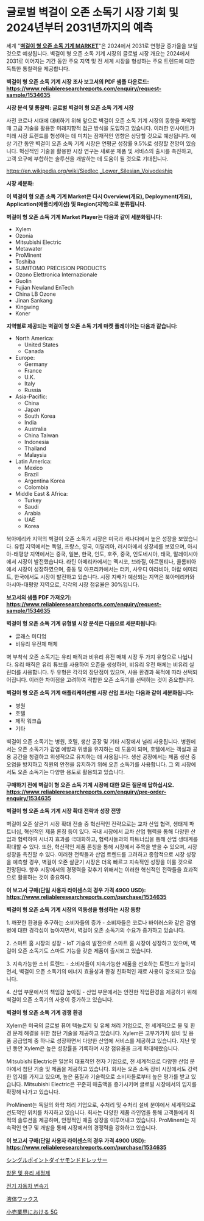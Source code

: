 <p><h1>글로벌 벽걸이 오존 소독기 시장 기회 및 2024년부터 2031년까지의 예측</h1></p><p>세계 "<strong><a href="https://www.reliableresearchreports.com/wall-mounted-ozone-disinfection-machine-r1534635">벽걸이 형 오존 소독 기계 MARKET</a></strong>"은 2024에서 2031로 연평균 증가율을 보일 것으로 예상됩니다. 벽걸이 형 오존 소독 기계 시장의 글로벌 시장 개요는 2024에서 2031로 이어지는 기간 동안 주요 지역 및 전 세계 시장을 형성하는 주요 트렌드에 대한 독특한 통찰력을 제공합니다.</p>
<p><strong>벽걸이 형 오존 소독 기계 시장 조사 보고서의 PDF 샘플 다운로드: <a href="https://www.reliableresearchreports.com/enquiry/request-sample/1534635">https://www.reliableresearchreports.com/enquiry/request-sample/1534635</a></strong></p>
<p><strong>시장 분석 및 통찰력: 글로벌 벽걸이 형 오존 소독 기계 시장</strong></p>
<p><p>사전 코로나 시대에 대비하기 위해 앞으로 벽걸이 오존 소독 기계 시장의 동향을 파악할 때 고급 기술을 활용한 미래지향적 접근 방식을 도입하고 있습니다. 이러한 인사이트가 미래 시장 트렌드를 형성하는 데 미치는 잠재적인 영향은 상당할 것으로 예상됩니다. 예상 기간 동안 벽걸이 오존 소독 기계 시장은 연평균 성장률 9.5%로 성장할 전망이 있습니다. 혁신적인 기술을 활용한 시장 연구는 새로운 제품 및 서비스의 출시를 촉진하고, 고객 요구에 부합하는 솔루션을 개발하는 데 도움이 될 것으로 기대됩니다.</p></p>
<p><a href="%7CAUTHORITHY_DOMAIN_URL%7C">https://en.wikipedia.org/wiki/Siedlec,_Lower_Silesian_Voivodeship</a></p>
<p><strong>시장 세분화:</strong></p>
<p><strong>이 벽걸이 형 오존 소독 기계 Market은 다시 Overview(개요), Deployment(개요), Application(애플리케이션) 및 Region(지역)으로 분류됩니다.</strong></p>
<p><strong>벽걸이 형 오존 소독 기계 Market Player는 다음과 같이 세분화됩니다:</strong></p>
<p><ul><li>Xylem</li><li>Ozonia</li><li>Mitsubishi Electric</li><li>Metawater</li><li>ProMinent</li><li>Toshiba</li><li>SUMITOMO PRECISION PRODUCTS</li><li>Ozono Elettronica Internazionale</li><li>Guolin</li><li>Fujian Newland EnTech</li><li>China LB Ozone</li><li>Jinan Sankang</li><li>Kingwing</li><li>Koner</li></ul></p>
<p><strong>지역별로 제공되는 벽걸이 형 오존 소독 기계 마켓 플레이어는 다음과 같습니다:</strong></p>
<p><ul>
    <li>
        North America:
        <ul>
            <li>United States</li>
            <li>Canada</li>
        </ul>
    </li>
    <li>
        Europe:
        <ul>
            <li>Germany</li>
            <li>France</li>
            <li>U.K.</li>
            <li>Italy</li>
            <li>Russia</li>
        </ul>
    </li>
    <li>
        Asia-Pacific:
        <ul>
            <li>China</li>
            <li>Japan</li>
            <li>South Korea</li>
            <li>India</li>
            <li>Australia</li>
            <li>China Taiwan</li>
            <li>Indonesia</li>
            <li>Thailand</li>
            <li>Malaysia</li>
        </ul>
    </li>
    <li>
        Latin America:
        <ul>
            <li>Mexico</li>
            <li>Brazil</li>
            <li>Argentina Korea</li>
            <li>Colombia</li>
        </ul>
    </li>
    <li>
        Middle East & Africa:
        <ul>
            <li>Turkey</li>
            <li>Saudi</li>
            <li>Arabia</li>
            <li>UAE</li>
            <li>Korea</li>
        </ul>
    </li>
    </ul></p>
<p><p>북아메리카 지역의 벽걸이 오존 소독기 시장은 미국과 캐나다에서 높은 성장을 보였습니다. 유럽 지역에서는 독일, 프랑스, 영국, 이탈리아, 러시아에서 성장세를 보였으며, 아시아-태평양 지역에서는 중국, 일본, 한국, 인도, 호주, 중국, 인도네시아, 태국, 말레이시아에서 시장이 발전했습니다. 라틴 아메리카에서는 멕시코, 브라질, 아르헨티나, 콜롬비아에서 시장이 성장하였으며, 중동 및 아프리카에서는 터키, 사우디 아라비아, 아랍 에미리트, 한국에서도 시장이 발전하고 있습니다. 시장 지배가 예상되는 지역은 북아메리카와 아시아-태평양 지역으로, 각각의 시장 점유율은 30%입니다.</p></p>
<p><strong>보고서의 샘플 PDF 가져오기: <a href="https://www.reliableresearchreports.com/enquiry/request-sample/1534635">https://www.reliableresearchreports.com/enquiry/request-sample/1534635</a></strong></p>
<p><strong>벽걸이 형 오존 소독 기계 유형별 시장 분석은 다음으로 세분화됩니다:</strong></p>
<p><ul><li>글래스 미디엄</li><li>비유리 유전체 매체</li></ul></p>
<p><p>벽 부착식 오존 소독기는 유리 매직과 비유리 유전 매체 시장 두 가지 유형으로 나뉩니다. 유리 매직은 유리 튜브를 사용하여 오존을 생성하며, 비유리 유전 매체는 비유리 실린더를 사용합니다. 두 유형은 각각의 장단점이 있으며, 사용 환경과 목적에 따라 선택되어집니다. 이러한 차이점을 고려하여 적합한 오존 소독기를 선택하는 것이 중요합니다.</p></p>
<p><strong>벽걸이 형 오존 소독 기계 애플리케이션별 시장 산업 조사는 다음과 같이 세분화됩니다:</strong></p>
<p><ul><li>병원</li><li>호텔</li><li>제작 워크숍</li><li>기타</li></ul></p>
<p><p>벽걸이 오존 소독기는 병원, 호텔, 생산 공장 및 기타 시장에서 널리 사용됩니다. 병원에서는 오존 소독기가 감염 예방과 위생을 유지하는 데 도움이 되며, 호텔에서는 객실과 공용 공간을 청결하고 위생적으로 유지하는 데 사용됩니다. 생산 공장에서는 제품 생산 중 오염을 방지하고 직원의 안전을 유지하기 위해 오존 소독기를 사용합니다. 그 외 시장에서도 오존 소독기는 다양한 용도로 활용되고 있습니다.</p></p>
<p><strong>구매하기 전에 벽걸이 형 오존 소독 기계 시장에 대한 모든 질문에 답하십시오. <a href="https://www.reliableresearchreports.com/enquiry/pre-order-enquiry/1534635">https://www.reliableresearchreports.com/enquiry/pre-order-enquiry/1534635</a></strong></p>
<p><strong>벽걸이 형 오존 소독 기계 시장 확대 전략과 성장 전망</strong></p>
<p><p>벽걸이 오존 살균기 시장 확대 전술 중 혁신적인 전략으로는 교차 산업 협력, 생태계 파트너십, 혁신적인 제품 론칭 등이 있다. 국내 시장에서 교차 산업 협력을 통해 다양한 산업과 협력하여 시너지 효과를 극대화하고, 협력사들과의 파트너십을 통해 산업 생태계를 확대할 수 있다. 또한, 혁신적인 제품 론칭을 통해 시장에서 주목을 받을 수 있으며, 시장 성장을 촉진할 수 있다. 이러한 전략들과 산업 트렌드를 고려하고 종합적으로 시장 성장을 예측할 경우, 벽걸이 오존 살균기 시장은 더욱 빠르고 지속적인 성장을 이룰 것으로 전망된다. 향후 시장에서의 경쟁력을 갖추기 위해서는 이러한 혁신적인 전략들을 효과적으로 활용하는 것이 중요하다.</p></p>
<p><strong>이 보고서 구매(단일 사용자 라이센스의 경우 가격 4900 USD): <a href="https://www.reliableresearchreports.com/purchase/1534635">https://www.reliableresearchreports.com/purchase/1534635</a></strong></p>
<p><strong>벽걸이 형 오존 소독 기계 시장의 역동성을 형성하는 시장 동향</strong></p>
<p><p>1. 깨끗한 환경을 추구하는 소비자들의 증가 - 소비자들은 코로나 바이러스와 같은 감염병에 대한 경각심이 높아지면서, 벽걸이 오존 소독기의 수요가 증가하고 있습니다.</p><p>2. 스마트 홈 시장의 성장 - IoT 기술의 발전으로 스마트 홈 시장이 성장하고 있으며, 벽걸이 오존 소독기도 스마트 기능을 갖춘 제품이 출시되고 있습니다.</p><p>3. 지속가능한 소비 트렌드 - 소비자들이 지속가능한 제품을 선호하는 트렌드가 높아지면서, 벽걸이 오존 소독기의 에너지 효율성과 환경 친화적인 재료 사용이 강조되고 있습니다.</p><p>4. 산업 부문에서의 책임감 높아짐 - 산업 부문에서는 안전한 작업환경을 제공하기 위해 벽걸이 오존 소독기의 사용이 증가하고 있습니다.</p></p>
<p><strong>벽걸이 형 오존 소독 기계 경쟁 환경</strong></p>
<p><p>Xylem은 미국의 글로벌 퓨어 텍놀로지 및 유체 처리 기업으로, 전 세계적으로 물 및 환경 문제 해결을 위한 첨단 기술을 제공하고 있습니다. Xylem은 고부가가치 설비 및 용품 공급업체 중 하나로 성장하면서 다양한 산업에 서비스를 제공하고 있습니다. 지난 몇 년 동안 Xylem은 높은 성장률을 기록하며 시장 점유율을 크게 확대해왔습니다.</p><p>Mitsubishi Electric은 일본의 대표적인 전자 기업으로, 전 세계적으로 다양한 산업 분야에서 첨단 기술 및 제품을 제공하고 있습니다. 회사는 오존 소독 장비 시장에서도 강력한 입지를 가지고 있으며, 높은 품질과 기술력으로 소비자들로부터 높은 평가를 받고 있습니다. Mitsubishi Electric은 꾸준히 매출액을 증가시키며 글로벌 시장에서의 입지를 확장해 나가고 있습니다.</p><p>ProMinent는 독일의 화학 처리 기업으로, 수처리 및 수처리 설비 분야에서 세계적으로 선도적인 위치를 차지하고 있습니다. 회사는 다양한 제품 라인업을 통해 고객들에게 최적의 솔루션을 제공하며, 안정적인 매출 성장을 이루어내고 있습니다. ProMinent는 지속적인 연구 및 개발을 통해 시장에서의 경쟁력을 강화하고 있습니다.</p></p>
<p><strong>이 보고서 구매(단일 사용자 라이센스의 경우 가격 4900 USD): <a href="https://www.reliableresearchreports.com/purchase/1534635">https://www.reliableresearchreports.com/purchase/1534635</a></strong></p>
<p><p><a href="https://github.com/roulaayoub-saad/Market-Research-Report-List-3/blob/main/131393476220.md">シングルポイントダイヤモンドドレッサー</a></p><p><a href="https://github.com/rcabello548/Market-Research-Report-List-3/blob/main/926154894791.md">창문 및 유리 세정제</a></p><p><a href="https://github.com/KellyLyncyh543964/Market-Research-Report-List-3/blob/main/610419394790.md">전기 자동차 변속기</a></p><p><a href="https://github.com/zjkmgcs938405/Market-Research-Report-List-4/blob/main/431032876219.md">液体ワックス</a></p><p><a href="https://medium.com/@sashabeier2023/%E5%B0%8F%E5%A3%B2%E6%A5%AD%E3%81%AB%E3%81%8A%E3%81%91%E3%82%8B%E3%82%B0%E3%83%AD%E3%83%BC%E3%83%90%E3%83%AB5g%E5%B8%82%E5%A0%B4%E8%A6%8F%E6%A8%A1%E3%81%AF-%E6%A5%AD%E7%95%8C%E3%81%AE%E4%BA%88%E6%B8%AC%E3%81%AB%E3%82%88%E3%82%8B%E3%81%A8-2024%E5%B9%B4%E3%81%8B%E3%82%892031%E5%B9%B4%E3%81%BE%E3%81%A7%E3%81%AE%E9%96%93%E3%81%AB9-%E3%81%AEcagr%E3%82%92%E7%B5%8C%E9%A8%93%E3%81%99%E3%82%8B%E3%81%A8%E4%BA%88%E6%83%B3%E3%81%95%E3%82%8C%E3%81%A6%E3%81%84%E3%81%BE%E3%81%99-9573d45ca41f">小売業界における 5G</a></p></p>